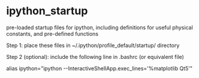 # ipython_startup
pre-loaded startup files for ipython, including definitions for useful physical constants, and pre-defined functions

Step 1: place these files in ~/.ipython/profile_default/startup/ directory

Step 2 (optional): include the following line in .bashrc (or equivalent file)

alias ipython="ipython --InteractiveShellApp.exec_lines='%matplotlib Qt5'"